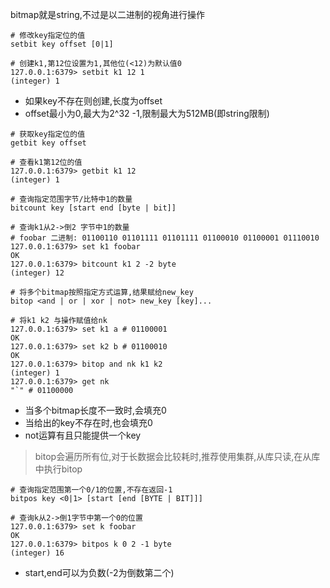 bitmap就是string,不过是以二进制的视角进行操作

```redis
# 修改key指定位的值
setbit key offset [0|1]

# 创建k1,第12位设置为1,其他位(<12)为默认值0
127.0.0.1:6379> setbit k1 12 1
(integer) 1
```

- 如果key不存在则创建,长度为offset
- offset最小为0,最大为2^32 -1,限制最大为512MB(即string限制)

```redis
# 获取key指定位的值
getbit key offset

# 查看k1第12位的值
127.0.0.1:6379> getbit k1 12
(integer) 1
```

```redis
# 查询指定范围字节/比特中1的数量
bitcount key [start end [byte | bit]]

# 查询k1从2->倒2 字节中1的数量
# foobar 二进制: 01100110 01101111 01101111 01100010 01100001 01110010
127.0.0.1:6379> set k1 foobar
OK
127.0.0.1:6379> bitcount k1 2 -2 byte
(integer) 12
```

```redis
# 将多个bitmap按照指定方式运算,结果赋给new_key
bitop <and | or | xor | not> new_key [key]...

# 将k1 k2 与操作赋值给nk
127.0.0.1:6379> set k1 a # 01100001
OK
127.0.0.1:6379> set k2 b # 01100010
OK
127.0.0.1:6379> bitop and nk k1 k2
(integer) 1
127.0.0.1:6379> get nk
"`" # 01100000
```

- 当多个bitmap长度不一致时,会填充0
- 当给出的key不存在时,也会填充0
- not运算有且只能提供一个key

> bitop会遍历所有位,对于长数据会比较耗时,推荐使用集群,从库只读,在从库中执行bitop

```redis
# 查询指定范围第一个0/1的位置,不存在返回-1
bitpos key <0|1> [start [end [BYTE | BIT]]]

# 查询k从2->倒1字节中第一个0的位置
127.0.0.1:6379> set k foobar
OK
127.0.0.1:6379> bitpos k 0 2 -1 byte
(integer) 16
```

- start,end可以为负数(-2为倒数第二个)
